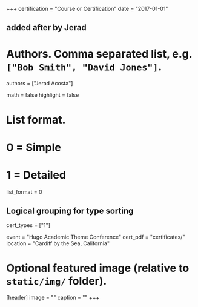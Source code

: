 +++
certification = "Course or Certification"
date = "2017-01-01"

## added after by Jerad
# Authors. Comma separated list, e.g. `["Bob Smith", "David Jones"]`.
authors = ["Jerad Acosta"]

math = false
highlight = false

# List format.
#   0 = Simple
#   1 = Detailed
list_format = 0

## Logical grouping for type sorting
cert_types = ["1"]

event = "Hugo Academic Theme Conference"
cert_pdf = "certificates/"
location = "Cardiff by the Sea, California"

# Optional featured image (relative to `static/img/` folder).
[header]
image = ""
caption = ""
+++
